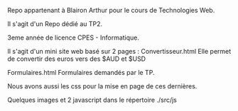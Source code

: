 Repo appartenant à Blairon Arthur pour le cours de Technologies Web.

Il s'agit d'un Repo dédié au TP2.

3eme année de licence CPES - Informatique.

Il s'agit d'un mini site web basé sur 2 pages :
Convertisseur.html
Elle permet de convertir des euros vers des $AUD et $USD

Formulaires.html
Formulaires demandés par le TP.

Nous avons aussi les css pour la mise en page de ces dernières.

Quelques images et 2 javascript dans le répertoire ./src/js
